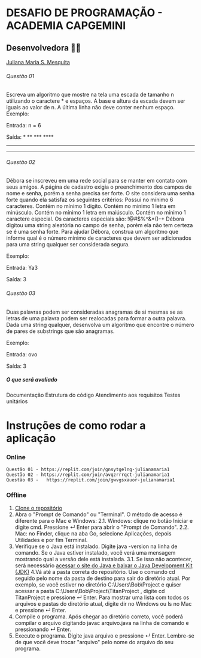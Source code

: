 # DESAFIO DE PROGRAMAÇÃO - ACADEMIA CAPGEMINI

## Desenvolvedora :woman_cartwheeling:
<a href="https://github.com/JulianaMariaSousaMesquita"> Juliana Maria S. Mesquita</a><br>

###### Questão 01
Escreva um algoritmo que mostre na tela uma escada de tamanho n utilizando o caractere * e espaços. A base e altura da escada devem ser iguais ao valor de n. A última linha não deve conter nenhum espaço.
Exemplo:

Entrada:
n = 6

Saída:
          *
        **
      ***
    ****
  *****
******


###### Questão 02
Débora se inscreveu em uma rede social para se manter em contato com seus amigos. A página de cadastro exigia o preenchimento dos campos de nome e senha, porém a senha precisa ser forte. O site considera uma senha forte quando ela satisfaz os seguintes critérios:
Possui no mínimo 6 caracteres.
Contém no mínimo 1 digito.
Contém no mínimo 1 letra em minúsculo.
Contém no mínimo 1 letra em maiúsculo.
Contém no mínimo 1 caractere especial. Os caracteres especiais são: !@#$%^&*()-+
Débora digitou uma string aleatória no campo de senha, porém ela não tem certeza se é uma senha forte. Para ajudar Débora, construa um algoritmo que informe qual é o número mínimo de caracteres que devem ser adicionados para uma string qualquer ser considerada segura.

Exemplo:

Entrada:
Ya3

Saída:
3

###### Questão 03
Duas palavras podem ser consideradas anagramas de si mesmas se as letras de uma palavra podem ser realocadas para formar a outra palavra. Dada uma string qualquer, desenvolva um algoritmo que encontre o número de pares de substrings que são anagramas.

Exemplo:

Entrada:
ovo

Saída:
3

##### O que será avaliado
Documentação
Estrutura do código
Atendimento aos requisitos
Testes unitários



# Instruções de como rodar a aplicação
### Online
    Questão 01 - https://replit.com/join/gnsytgelng-julianamaria1                     
    Questão 02 - https://replit.com/join/avqzrrrqct-julianamaria1                   
    Questão 03 -   https://replit.com/join/gwvgsxauor-julianamaria1                        

### Offline
1. [Clone o repositório](https://docs.github.com/pt/repositories/creating-and-managing-repositories/cloning-a-repository)
2. Abra o "Prompt de Comando" ou "Terminal". O método de acesso é diferente para o Mac e Windows:
  2.1. Windows: clique no botão Iniciar e digite cmd. Pressione ↵ Enter para abrir o "Prompt de Comando".
  2.2. Mac: no Finder, clique na aba Go, selecione Aplicações, depois Utilidades e por fim Terminal.
3. Verifique se o Java está instalado. Digite java -version na linha de comando. Se o Java estiver instalado, você verá uma mensagem mostrando qual a versão dele está instalada.
  3.1. Se isso não acontecer, será necessário [acessar o site do Java e baixar o Java Development Kit (JDK)](https://www.oracle.com/java/technologies/downloads/)
4.Vá até a pasta correta do repositório. Use o comando cd seguido pelo nome da pasta de destino para sair do diretório atual.
Por exemplo, se você estiver no diretório C:\Users\Bob\Project e quiser acessar a pasta C:\Users\Bob\Project\TitanProject , digite cd TitanProject e pressione ↵ Enter.
Para mostrar uma lista com todos os arquivos e pastas do diretório atual, digite dir no Windows ou ls no Mac e pressione ↵ Enter.
5. Compile o programa. Após chegar ao diretório correto, você poderá compilar o arquivo digitando javac arquivo.java na linha de comando e pressionando ↵ Enter.
6. Execute o programa. Digite java arquivo e pressione ↵ Enter. Lembre-se de que você deve trocar "arquivo" pelo nome do arquivo do seu programa.

  
 
